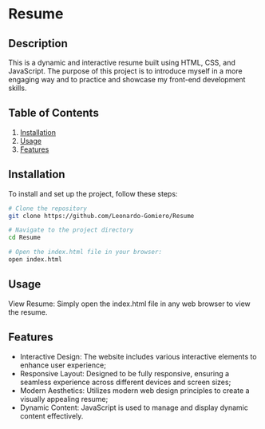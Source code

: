 # Resume

## Description
This is a dynamic and interactive resume built using HTML, CSS, and JavaScript. The purpose of this project is to introduce myself in a more engaging way and to practice and showcase my front-end development skills.

## Table of Contents
1. [Installation](#installation)
2. [Usage](#usage)
3. [Features](#features)

## Installation
To install and set up the project, follow these steps:

```bash
# Clone the repository
git clone https://github.com/Leonardo-Gomiero/Resume

# Navigate to the project directory
cd Resume

# Open the index.html file in your browser:
open index.html
```
## Usage

View Resume: Simply open the index.html file in any web browser to view the resume.


## Features

- Interactive Design: The website includes various interactive elements to enhance user experience;
- Responsive Layout: Designed to be fully responsive, ensuring a seamless experience across different devices and screen sizes;
- Modern Aesthetics: Utilizes modern web design principles to create a visually appealing resume;
- Dynamic Content: JavaScript is used to manage and display dynamic content effectively.

